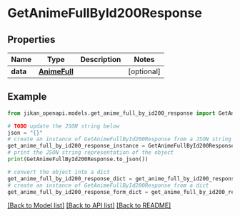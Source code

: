 # GetAnimeFullById200Response


## Properties

Name | Type | Description | Notes
------------ | ------------- | ------------- | -------------
**data** | [**AnimeFull**](AnimeFull.md) |  | [optional] 

## Example

```python
from jikan_openapi.models.get_anime_full_by_id200_response import GetAnimeFullById200Response

# TODO update the JSON string below
json = "{}"
# create an instance of GetAnimeFullById200Response from a JSON string
get_anime_full_by_id200_response_instance = GetAnimeFullById200Response.from_json(json)
# print the JSON string representation of the object
print(GetAnimeFullById200Response.to_json())

# convert the object into a dict
get_anime_full_by_id200_response_dict = get_anime_full_by_id200_response_instance.to_dict()
# create an instance of GetAnimeFullById200Response from a dict
get_anime_full_by_id200_response_form_dict = get_anime_full_by_id200_response.from_dict(get_anime_full_by_id200_response_dict)
```
[[Back to Model list]](../README.md#documentation-for-models) [[Back to API list]](../README.md#documentation-for-api-endpoints) [[Back to README]](../README.md)


